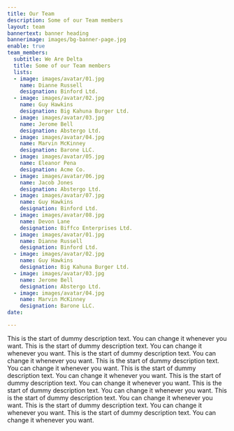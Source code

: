 ```yaml
---
title: Our Team
description: Some of our Team members
layout: team
bannertext: banner heading
bannerimage: images/bg-banner-page.jpg
enable: true
team_members:
  subtitle: We Are Delta
  title: Some of our Team members
  lists:
  - image: images/avatar/01.jpg
    name: Dianne Russell
    designation: Binford Ltd.
  - image: images/avatar/02.jpg
    name: Guy Hawkins
    designation: Big Kahuna Burger Ltd.
  - image: images/avatar/03.jpg
    name: Jerome Bell
    designation: Abstergo Ltd.
  - image: images/avatar/04.jpg
    name: Marvin McKinney
    designation: Barone LLC.
  - image: images/avatar/05.jpg
    name: Eleanor Pena
    designation: Acme Co.
  - image: images/avatar/06.jpg
    name: Jacob Jones
    designation: Abstergo Ltd.
  - image: images/avatar/07.jpg
    name: Guy Hawkins
    designation: Binford Ltd.
  - image: images/avatar/08.jpg
    name: Devon Lane
    designation: Biffco Enterprises Ltd.
  - image: images/avatar/01.jpg
    name: Dianne Russell
    designation: Binford Ltd.
  - image: images/avatar/02.jpg
    name: Guy Hawkins
    designation: Big Kahuna Burger Ltd.
  - image: images/avatar/03.jpg
    name: Jerome Bell
    designation: Abstergo Ltd.
  - image: images/avatar/04.jpg
    name: Marvin McKinney
    designation: Barone LLC.
date: 

---
```

This is the start of dummy description text. You can change it whenever you want. This is the start of dummy description text. You can change it whenever you want. This is the start of dummy description text. You can change it whenever you want. This is the start of dummy description text. You can change it whenever you want. This is the start of dummy description text. You can change it whenever you want. This is the start of dummy description text. You can change it whenever you want. This is the start of dummy description text. You can change it whenever you want. This is the start of dummy description text. You can change it whenever you want. This is the start of dummy description text. You can change it whenever you want. This is the start of dummy description text. You can change it whenever you want.